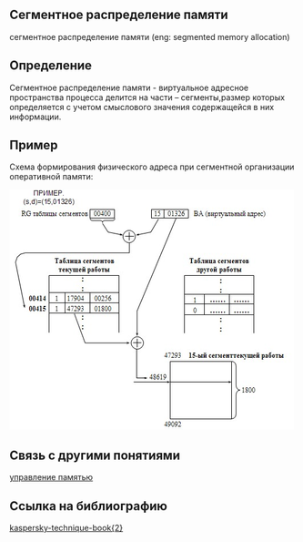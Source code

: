 ## Сегментное распределение памяти
сегментное распределение памяти (eng: segmented memory allocation) 

## Определение
Сегментное распределение памяти - виртуальное адресное пространства процесса делится на части – сегменты,размер которых определяется с учетом смыслового значения содержащейся в них информации. 
## Пример
Схема формирования физического адреса при сегментной организации оперативной памяти:

![segmented memory allocation](../images/segmented%20memory%20allocation.jpg)
## Связь с другими понятиями
[управление памятью](memory_management.md)
## Cсылка на библиографию
[kaspersky-technique-book{2}](../bibliography/kaspersky-technique-book%7B2%7D.md)


